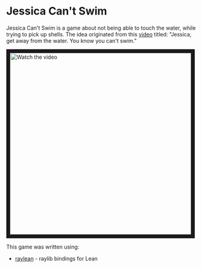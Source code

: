 # Jessica Can't Swim

Jessica Can't Swim is a game about not being able to touch the water, while trying to pick up shells. The idea originated from this [video](https://www.youtube.com/watch?v=3MVcofCvhk4) titled: "Jessica, get away from the water. You know you can't swim."

<a href="http://www.youtube.com/watch?feature=player_embedded&v=NDTSCWg8ddI" target="_blank">
 <img src="https://img.youtube.com/vi/NDTSCWg8ddI/maxres2.jpg" alt="Watch the video" width="480" border="10" />
</a>

This game was written using:

* [raylean](https://github.com/funexists/raylean) - raylib bindings for Lean
